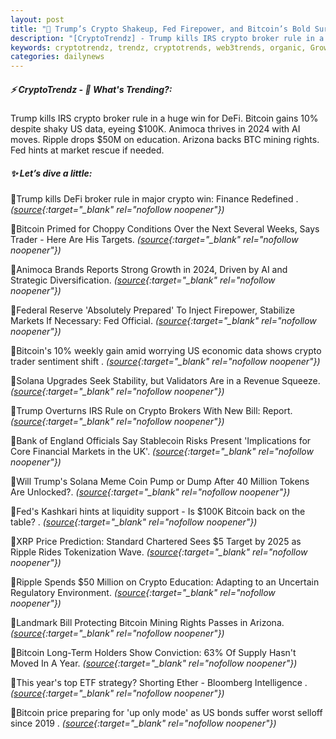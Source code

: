 ```yaml
---
layout: post
title: "🌅 Trump’s Crypto Shakeup, Fed Firepower, and Bitcoin’s Bold Surge"
description: "[CryptoTrendz] - Trump kills IRS crypto broker rule in a huge win for DeFi. Bitcoin gains 10% despite shaky US data, eyeing $100K. Animoca thrives in 2024 with AI moves. Ripple drops $50M on education. Arizona backs BTC mining rights. Fed hints at market rescue if needed."
keywords: cryptotrendz, trendz, cryptotrends, web3trends, organic, Growth, Revenue, crypto, Stablecoin, Bitcoin, AI, Mining
categories: dailynews
---
```


##### ⚡ CryptoTrendz - 📌 *What's Trending?:*

Trump kills IRS crypto broker rule in a huge win for DeFi. Bitcoin gains 10% despite shaky US data, eyeing $100K. Animoca thrives in 2024 with AI moves. Ripple drops $50M on education. Arizona backs BTC mining rights. Fed hints at market rescue if needed.

##### ✨ *Let’s dive a little:*


🔹Trump kills DeFi broker rule in major crypto win: Finance Redefined . *([source](https://s.avyag.com/y1vw){:target="_blank" rel="nofollow noopener"})*

🔹Bitcoin Primed for Choppy Conditions Over the Next Several Weeks, Says Trader - Here Are His Targets. *([source](https://s.avyag.com/680m){:target="_blank" rel="nofollow noopener"})*

🔹Animoca Brands Reports Strong Growth in 2024, Driven by AI and Strategic Diversification. *([source](https://s.avyag.com/sac8){:target="_blank" rel="nofollow noopener"})*

🔹Federal Reserve 'Absolutely Prepared' To Inject Firepower, Stabilize Markets If Necessary: Fed Official. *([source](https://s.avyag.com/km9g){:target="_blank" rel="nofollow noopener"})*

🔹Bitcoin's 10% weekly gain amid worrying US economic data shows crypto trader sentiment shift . *([source](https://s.avyag.com/iqw3){:target="_blank" rel="nofollow noopener"})*

🔹Solana Upgrades Seek Stability, but Validators Are in a Revenue Squeeze. *([source](https://s.avyag.com/l7bf){:target="_blank" rel="nofollow noopener"})*

🔹Trump Overturns IRS Rule on Crypto Brokers With New Bill: Report. *([source](https://s.avyag.com/wkpw){:target="_blank" rel="nofollow noopener"})*

🔹Bank of England Officials Say Stablecoin Risks Present 'Implications for Core Financial Markets in the UK'. *([source](https://s.avyag.com/zn2h){:target="_blank" rel="nofollow noopener"})*

🔹Will Trump's Solana Meme Coin Pump or Dump After 40 Million Tokens Are Unlocked?. *([source](https://s.avyag.com/3xg5){:target="_blank" rel="nofollow noopener"})*

🔹Fed's Kashkari hints at liquidity support - Is $100K Bitcoin back on the table? . *([source](https://s.avyag.com/81vk){:target="_blank" rel="nofollow noopener"})*

🔹XRP Price Prediction: Standard Chartered Sees $5 Target by 2025 as Ripple Rides Tokenization Wave. *([source](https://s.avyag.com/83yq){:target="_blank" rel="nofollow noopener"})*

🔹Ripple Spends $50 Million on Crypto Education: Adapting to an Uncertain Regulatory Environment. *([source](https://s.avyag.com/vlze){:target="_blank" rel="nofollow noopener"})*

🔹Landmark Bill Protecting Bitcoin Mining Rights Passes in Arizona. *([source](https://s.avyag.com/lbxp){:target="_blank" rel="nofollow noopener"})*

🔹Bitcoin Long-Term Holders Show Conviction: 63% Of Supply Hasn't Moved In A Year. *([source](https://s.avyag.com/hspd){:target="_blank" rel="nofollow noopener"})*

🔹This year's top ETF strategy? Shorting Ether - Bloomberg Intelligence . *([source](https://s.avyag.com/76jc){:target="_blank" rel="nofollow noopener"})*

🔹Bitcoin price preparing for 'up only mode' as US bonds suffer worst selloff since 2019 . *([source](https://s.avyag.com/iefq){:target="_blank" rel="nofollow noopener"})*
